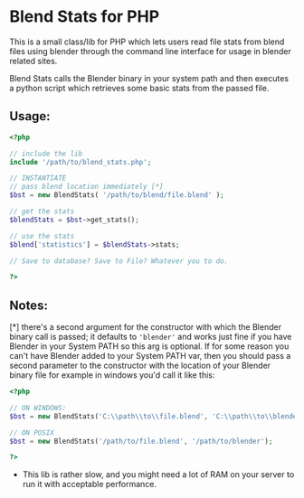 # Blend Stats for PHP

This is a small class/lib for PHP which lets users read file stats from blend files using blender through the command line interface for usage in blender related sites.

Blend Stats calls the Blender binary in your system path and then executes a python script which retrieves some basic stats from the passed file.

## Usage:

```php
<?php

// include the lib
include '/path/to/blend_stats.php';

// INSTANTIATE
// pass blend location immediately [*]
$bst = new BlendStats( '/path/to/blend/file.blend' );

// get the stats
$blendStats = $bst->get_stats();

// use the stats
$blend['statistics'] = $blendStats->stats;

// Save to database? Save to File? Whatever you to do.

?>
```


## Notes:

[*] there's a second argument for the constructor with which the Blender binary call is passed; it defaults to `'blender'` and works just fine if you have Blender in your System PATH so this arg is optional. If for some reason you can't have Blender added to your System PATH var, then you should pass a second parameter to the constructor with the location of your Blender binary file for example in windows you'd call it like this:

```php
<?php 

// ON WINDOWS:
$bst = new BlendStats('C:\\path\\to\\file.blend', 'C:\\path\\to\\blender\\blender');

// ON POSIX
$bst = new BlendStats('/path/to/file.blend', '/path/to/blender');

?>
```

* This lib is rather slow, and you might need a lot of RAM on your server to run it with acceptable performance.